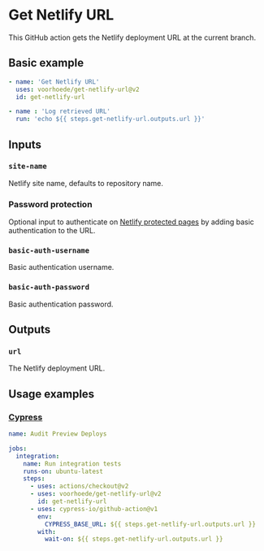 # Get Netlify URL
This GitHub action gets the Netlify deployment URL at the current branch.

## Basic example
```yaml
- name: 'Get Netlify URL'
  uses: voorhoede/get-netlify-url@v2
  id: get-netlify-url

- name : 'Log retrieved URL'
  run: 'echo ${{ steps.get-netlify-url.outputs.url }}'
```

## Inputs

### `site-name`
Netlify site name, defaults to repository name.

### Password protection
Optional input to authenticate on [Netlify protected pages](https://docs.netlify.com/visitor-access/password-protection/) by adding basic authentication to the URL.

### `basic-auth-username`
Basic authentication username.

### `basic-auth-password`
Basic authentication password.

## Outputs

### `url`
The Netlify deployment URL.

## Usage examples

### [Cypress](https://github.com/cypress-io/github-action)
```yaml
name: Audit Preview Deploys

jobs:
  integration:
    name: Run integration tests
    runs-on: ubuntu-latest
    steps:
      - uses: actions/checkout@v2
      - uses: voorhoede/get-netlify-url@v2
        id: get-netlify-url
      - uses: cypress-io/github-action@v1
        env:
          CYPRESS_BASE_URL: ${{ steps.get-netlify-url.outputs.url }}
        with:
          wait-on: ${{ steps.get-netlify-url.outputs.url }}
```
